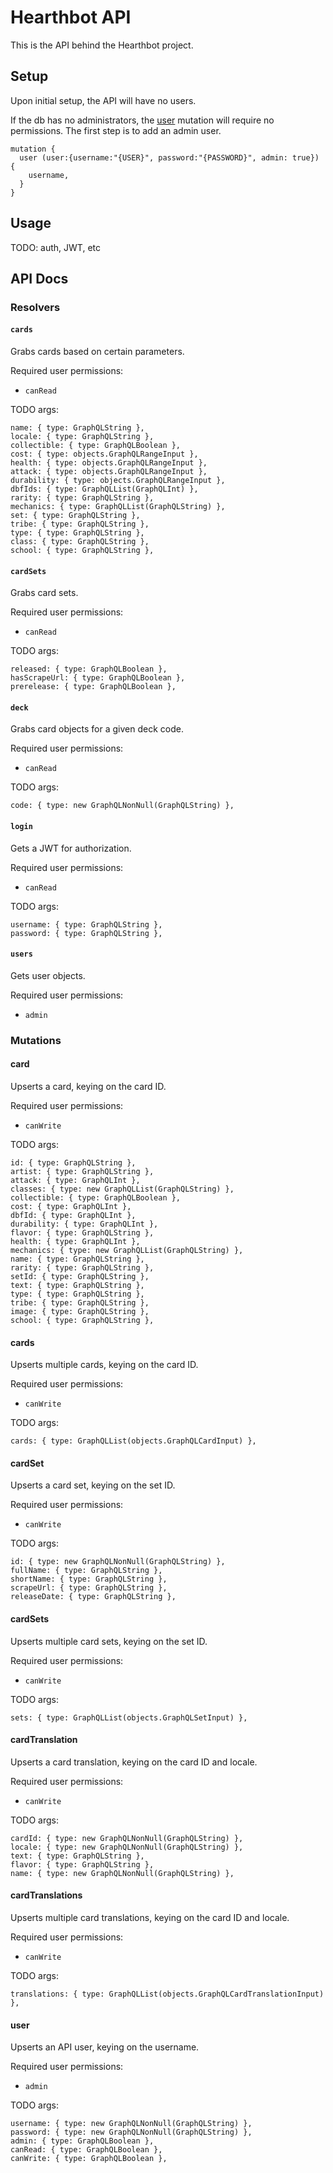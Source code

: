 # Hearthbot API

This is the API behind the Hearthbot project.

## Setup

Upon initial setup, the API will have no users. 

If the db has no administrators, the [user](#user) mutation will require no permissions. The first step is to add an admin user.

```
mutation {
  user (user:{username:"{USER}", password:"{PASSWORD}", admin: true}) {
    username,
  }
}
```

## Usage

TODO: auth, JWT, etc

## API Docs

### Resolvers

#### `cards`

Grabs cards based on certain parameters. 

Required user permissions:
- `canRead`

TODO args:

```
name: { type: GraphQLString }, 
locale: { type: GraphQLString }, 
collectible: { type: GraphQLBoolean }, 
cost: { type: objects.GraphQLRangeInput }, 
health: { type: objects.GraphQLRangeInput }, 
attack: { type: objects.GraphQLRangeInput }, 
durability: { type: objects.GraphQLRangeInput }, 
dbfIds: { type: GraphQLList(GraphQLInt) }, 
rarity: { type: GraphQLString }, 
mechanics: { type: GraphQLList(GraphQLString) }, 
set: { type: GraphQLString },
tribe: { type: GraphQLString },
type: { type: GraphQLString },
class: { type: GraphQLString },
school: { type: GraphQLString },
```

#### `cardSets`

Grabs card sets.

Required user permissions:
- `canRead`

TODO args:
```
released: { type: GraphQLBoolean }, 
hasScrapeUrl: { type: GraphQLBoolean },
prerelease: { type: GraphQLBoolean },
```

#### `deck`

Grabs card objects for a given deck code.

Required user permissions:
- `canRead`

TODO args:
```
code: { type: new GraphQLNonNull(GraphQLString) }, 
```

#### `login`

Gets a JWT for authorization.

Required user permissions:
- `canRead`

TODO args:
```
username: { type: GraphQLString }, 
password: { type: GraphQLString }, 
```

#### `users`

Gets user objects.

Required user permissions:
- `admin`


### Mutations

#### card

Upserts a card, keying on the card ID.

Required user permissions:
- `canWrite`

TODO args:
```
id: { type: GraphQLString },
artist: { type: GraphQLString },
attack: { type: GraphQLInt },
classes: { type: new GraphQLList(GraphQLString) },
collectible: { type: GraphQLBoolean },
cost: { type: GraphQLInt },
dbfId: { type: GraphQLInt },
durability: { type: GraphQLInt },
flavor: { type: GraphQLString },
health: { type: GraphQLInt },
mechanics: { type: new GraphQLList(GraphQLString) },
name: { type: GraphQLString },
rarity: { type: GraphQLString },
setId: { type: GraphQLString },
text: { type: GraphQLString },
type: { type: GraphQLString },
tribe: { type: GraphQLString },
image: { type: GraphQLString },
school: { type: GraphQLString },
```

#### cards

Upserts multiple cards, keying on the card ID.

Required user permissions:
- `canWrite`

TODO args:
```
cards: { type: GraphQLList(objects.GraphQLCardInput) }, 
```

#### cardSet

Upserts a card set, keying on the set ID.

Required user permissions:
- `canWrite`

TODO args:
```
id: { type: new GraphQLNonNull(GraphQLString) },
fullName: { type: GraphQLString },
shortName: { type: GraphQLString },
scrapeUrl: { type: GraphQLString },
releaseDate: { type: GraphQLString },
```

#### cardSets

Upserts multiple card sets, keying on the set ID.

Required user permissions:
- `canWrite`

TODO args:
```
sets: { type: GraphQLList(objects.GraphQLSetInput) }, 
```

#### cardTranslation

Upserts a card translation, keying on the card ID and locale.

Required user permissions:
- `canWrite`

TODO args:
```
cardId: { type: new GraphQLNonNull(GraphQLString) },
locale: { type: new GraphQLNonNull(GraphQLString) },
text: { type: GraphQLString },
flavor: { type: GraphQLString },
name: { type: new GraphQLNonNull(GraphQLString) },
```

#### cardTranslations

Upserts multiple card translations, keying on the card ID and locale.

Required user permissions:
- `canWrite`

TODO args:
```
translations: { type: GraphQLList(objects.GraphQLCardTranslationInput) }, 
```

#### user

Upserts an API user, keying on the username.

Required user permissions:
- `admin`

TODO args:
```
username: { type: new GraphQLNonNull(GraphQLString) },
password: { type: new GraphQLNonNull(GraphQLString) },
admin: { type: GraphQLBoolean },
canRead: { type: GraphQLBoolean },
canWrite: { type: GraphQLBoolean },
```